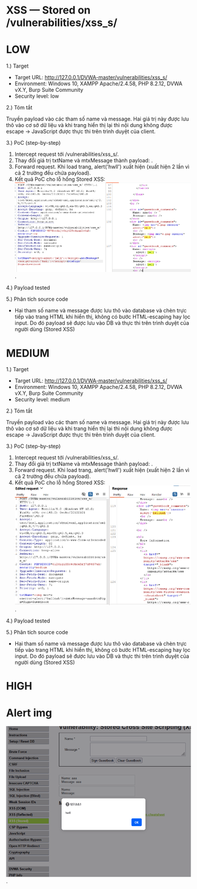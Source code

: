 # XSS — Stored on /vulnerabilities/xss_s/
# LOW
1.) Target
- Target URL: http://127.0.0.1/DVWA-master/vulnerabilities/xss_s/
- Environment: Windows 10, XAMPP Apache/2.4.58, PHP 8.2.12, DVWA vX.Y, Burp Suite Community
- Security level: low

2.) Tóm tắt 

Truyền payload <script>alert('hwll')</script> vào các tham số name và message. Hai giá trị này được lưu thô vào cơ sở dữ liệu và khi trang hiển thị lại thì nội dung không được escape → JavaScript được thực thi trên trình duyệt của client.

3.) PoC (step-by-step)
  1. Intercept request tới /vulnerabilities/xss_s/.
  2. Thay đổi giá trị txtName và mtxMessage thành payload: <script>alert('hwll')</script>.
  3. Forward request. Khi load trang, alert('hwll') xuất hiện (xuất hiện 2 lần vì cả 2 trường đều chứa payload).
  4. Kết quả PoC cho lỗ hổng Stored XSS:
  ![anh2](images/stored-xss-low.png).

4.) Payload tested
<script>alert('hwll')</script>

5.) Phân tích source code

- Hai tham số name và message được lưu thô vào database và chèn trực tiếp vào trang HTML khi hiển thị, không có bước HTML-escaping hay lọc input. Do đó payload <script>alert('hwll')</script> sẽ được lưu vào DB và thực thi trên trình duyệt của người dùng (Stored XSS)

# MEDIUM
1.) Target
- Target URL: http://127.0.0.1/DVWA-master/vulnerabilities/xss_s/
- Environment: Windows 10, XAMPP Apache/2.4.58, PHP 8.2.12, DVWA vX.Y, Burp Suite Community
- Security level: medium

2.) Tóm tắt 

Truyền payload <script>alert('hwll')</script> vào các tham số name và message. Hai giá trị này được lưu thô vào cơ sở dữ liệu và khi trang hiển thị lại thì nội dung không được escape → JavaScript được thực thi trên trình duyệt của client.

3.) PoC (step-by-step)
  1. Intercept request tới /vulnerabilities/xss_s/.
  2. Thay đổi giá trị txtName và mtxMessage thành payload: <script>alert('hwll')</script>.
  3. Forward request. Khi load trang, alert('hwll') xuất hiện (xuất hiện 2 lần vì cả 2 trường đều chứa payload).
  4. Kết quả PoC cho lỗ hổng Stored XSS:
  ![anh2](images/stored-xss-medium.png).

4.) Payload tested
<script>alert('hwll')</script>

5.) Phân tích source code

- Hai tham số name và message được lưu thô vào database và chèn trực tiếp vào trang HTML khi hiển thị, không có bước HTML-escaping hay lọc input. Do đó payload <script>alert('hwll')</script> sẽ được lưu vào DB và thực thi trên trình duyệt của người dùng (Stored XSS)
# HIGH
# Alert img
![anh1](images/storedxss-alert.png).

